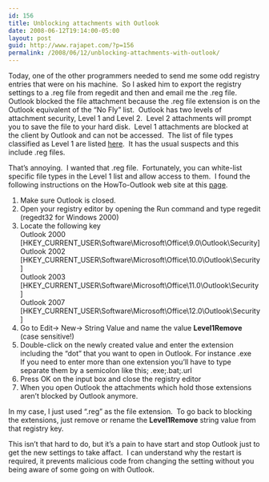 ```yaml
---
id: 156
title: Unblocking attachments with Outlook
date: 2008-06-12T19:14:00-05:00
layout: post
guid: http://www.rajapet.com/?p=156
permalink: /2008/06/12/unblocking-attachments-with-outlook/
---
```

Today, one of the other programmers needed to send me some odd registry entries that were on his machine.  So I asked him to export the registry settings to a .reg file from regedit and then and email me the .reg file.  Outlook blocked the file attachment because the .reg file extension is on the Outlook equivalent of the “No Fly” list.  Outlook has two levels of attachment security, Level 1 and Level 2.  Level 2 attachments will prompt you to save the file to your hard disk.  Level 1 attachments are blocked at the client by Outlook and can not be accessed.  The list of file types classified as Level 1 are listed [here](http://office.microsoft.com/en-us/outlook/HP030850041033.aspx "Attachment file types blocked by Outlook - Outlook - Microsoft Office Online").  It has the usual suspects and this include .reg files.

That’s annoying.  I wanted that .reg file.  Fortunately, you can white-list specific file types in the Level 1 list and allow access to them.  I found the following instructions on the HowTo-Outlook web site at this [page](http://www.howto-outlook.com/faq/blockedattachments.htm).</p> </p> </p> </p> 

  1. Make sure Outlook is closed. 
  2. Open your registry editor by opening the Run command and type regedit (regedt32 for Windows 2000) 
  3. Locate the following key  
    Outlook 2000 [HKEY\_CURRENT\_USER\Software\Microsoft\Office\9.0\Outlook\Security]  
    Outlook 2002 [HKEY\_CURRENT\_USER\Software\Microsoft\Office\10.0\Outlook\Security]  
    Outlook 2003 [HKEY\_CURRENT\_USER\Software\Microsoft\Office\11.0\Outlook\Security]  
    Outlook 2007 [HKEY\_CURRENT\_USER\Software\Microsoft\Office\12.0\Outlook\Security] 
  4. Go to Edit-> New-> String Value and name the value **Level1Remove** (case sensitive!) 
  5. Double-click on the newly created value and enter the extension including the “dot” that you want to open in Outlook. For instance .exe  
    If you need to enter more than one extension you’ll have to type separate them by a semicolon like this; .exe;.bat;.url 
  6. Press OK on the input box and close the registry editor 
  7. When you open Outlook the attachments which hold those extensions aren’t blocked by Outlook anymore. 

In my case, I just used &#8220;.reg&#8221; as the file extension.  To go back to blocking the extensions, just remove or rename the **Level1Remove** string value from that registry key.</p> 

This isn&#8217;t that hard to do, but it&#8217;s a pain to have start and stop Outlook just to get the new settings to take affact.  I can understand why the restart is required, it prevents malicious code from changing the setting without you being aware of some going on with Outlook.